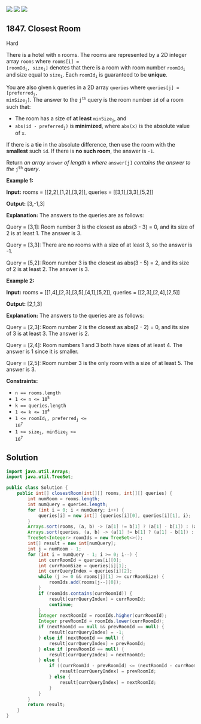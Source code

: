 [![](https://img.shields.io/github/stars/javadev/LeetCode-in-Java?label=Stars&style=flat-square)](https://github.com/javadev/LeetCode-in-Java)
[![](https://img.shields.io/github/forks/javadev/LeetCode-in-Java?label=Fork%20me%20on%20GitHub%20&style=flat-square)](https://github.com/javadev/LeetCode-in-Java/fork)
[![](https://img.shields.io/badge/-LeetCode%20in%20Kotlin-blue?style=flat-square)](https://github.com/javadev/LeetCode-in-Kotlin)

## 1847\. Closest Room

Hard

There is a hotel with `n` rooms. The rooms are represented by a 2D integer array `rooms` where <code>rooms[i] = [roomId<sub>i</sub>, size<sub>i</sub>]</code> denotes that there is a room with room number <code>roomId<sub>i</sub></code> and size equal to <code>size<sub>i</sub></code>. Each <code>roomId<sub>i</sub></code> is guaranteed to be **unique**.

You are also given `k` queries in a 2D array `queries` where <code>queries[j] = [preferred<sub>j</sub>, minSize<sub>j</sub>]</code>. The answer to the <code>j<sup>th</sup></code> query is the room number `id` of a room such that:

*   The room has a size of **at least** <code>minSize<sub>j</sub></code>, and
*   <code>abs(id - preferred<sub>j</sub>)</code> is **minimized**, where `abs(x)` is the absolute value of `x`.

If there is a **tie** in the absolute difference, then use the room with the **smallest** such `id`. If there is **no such room**, the answer is `-1`.

Return _an array_ `answer` _of length_ `k` _where_ `answer[j]` _contains the answer to the_ <code>j<sup>th</sup></code> _query_.

**Example 1:**

**Input:** rooms = \[\[2,2],[1,2],[3,2]], queries = \[\[3,1],[3,3],[5,2]]

**Output:** [3,-1,3]

**Explanation:** The answers to the queries are as follows: 

Query = [3,1]: Room number 3 is the closest as abs(3 - 3) = 0, and its size of 2 is at least 1. The answer is 3. 

Query = [3,3]: There are no rooms with a size of at least 3, so the answer is -1. 

Query = [5,2]: Room number 3 is the closest as abs(3 - 5) = 2, and its size of 2 is at least 2. The answer is 3.

**Example 2:**

**Input:** rooms = \[\[1,4],[2,3],[3,5],[4,1],[5,2]], queries = \[\[2,3],[2,4],[2,5]]

**Output:** [2,1,3]

**Explanation:** The answers to the queries are as follows: 

Query = [2,3]: Room number 2 is the closest as abs(2 - 2) = 0, and its size of 3 is at least 3. The answer is 2. 

Query = [2,4]: Room numbers 1 and 3 both have sizes of at least 4. The answer is 1 since it is smaller.

Query = [2,5]: Room number 3 is the only room with a size of at least 5. The answer is 3.

**Constraints:**

*   `n == rooms.length`
*   <code>1 <= n <= 10<sup>5</sup></code>
*   `k == queries.length`
*   <code>1 <= k <= 10<sup>4</sup></code>
*   <code>1 <= roomId<sub>i</sub>, preferred<sub>j</sub> <= 10<sup>7</sup></code>
*   <code>1 <= size<sub>i</sub>, minSize<sub>j</sub> <= 10<sup>7</sup></code>

## Solution

```java
import java.util.Arrays;
import java.util.TreeSet;

public class Solution {
    public int[] closestRoom(int[][] rooms, int[][] queries) {
        int numRoom = rooms.length;
        int numQuery = queries.length;
        for (int i = 0; i < numQuery; i++) {
            queries[i] = new int[] {queries[i][0], queries[i][1], i};
        }
        Arrays.sort(rooms, (a, b) -> (a[1] != b[1] ? (a[1] - b[1]) : (a[0] - b[0])));
        Arrays.sort(queries, (a, b) -> (a[1] != b[1] ? (a[1] - b[1]) : (a[0] - b[0])));
        TreeSet<Integer> roomIds = new TreeSet<>();
        int[] result = new int[numQuery];
        int j = numRoom - 1;
        for (int i = numQuery - 1; i >= 0; i--) {
            int currRoomId = queries[i][0];
            int currRoomSize = queries[i][1];
            int currQueryIndex = queries[i][2];
            while (j >= 0 && rooms[j][1] >= currRoomSize) {
                roomIds.add(rooms[j--][0]);
            }
            if (roomIds.contains(currRoomId)) {
                result[currQueryIndex] = currRoomId;
                continue;
            }
            Integer nextRoomId = roomIds.higher(currRoomId);
            Integer prevRoomId = roomIds.lower(currRoomId);
            if (nextRoomId == null && prevRoomId == null) {
                result[currQueryIndex] = -1;
            } else if (nextRoomId == null) {
                result[currQueryIndex] = prevRoomId;
            } else if (prevRoomId == null) {
                result[currQueryIndex] = nextRoomId;
            } else {
                if ((currRoomId - prevRoomId) <= (nextRoomId - currRoomId)) {
                    result[currQueryIndex] = prevRoomId;
                } else {
                    result[currQueryIndex] = nextRoomId;
                }
            }
        }
        return result;
    }
}
```